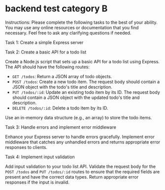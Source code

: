 # backend test category B

Instructions: Please complete the following tasks to the best of your ability. You may use any online resources or documentation that you find necessary. Feel free to ask any clarifying questions if needed.

Task 1: Create a simple Express server

Task 2: Create a basic API for a todo list

Create a Node.js script that sets up a basic API for a todo list using Express. The API should have the following routes:

-   `GET /todos`: Return a JSON array of todo objects.
-   `POST /todos`: Create a new todo item. The request body should contain a JSON object with the todo's title and description.
-   `PUT /todos/:id`: Update an existing todo item by its ID. The request body should contain a JSON object with the updated todo's title and description.
-   `DELETE /todos/:id`: Delete a todo item by its ID.

Use an in-memory data structure (e.g., an array) to store the todo items.

Task 3: Handle errors and implement error middleware

Enhance your Express server to handle errors gracefully. Implement error middleware that catches any unhandled errors and returns appropriate error responses to clients.

Task 4: Implement input validation

Add input validation to your todo list API. Validate the request body for the `POST /todos` and `PUT /todos/:id` routes to ensure that the required fields are present and have the correct data types. Return appropriate error responses if the input is invalid.

